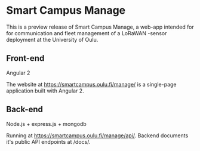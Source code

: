 # Smart Campus Manage

This is a preview release of Smart Campus Manage, a web-app intended for for communication and fleet management of a LoRaWAN -sensor deployment at the University of Oulu.

## Front-end

Angular 2

The website at https://smartcampus.oulu.fi/manage/ is a single-page application built with Angular 2.

## Back-end

Node.js + express.js + mongodb

Running at https://smartcampus.oulu.fi/manage/api/. Backend documents it's public API endpoints at /docs/.
